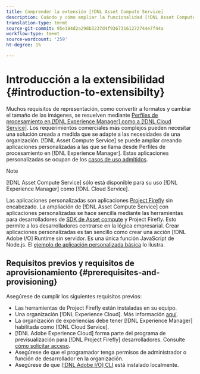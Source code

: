 ```yaml
---
title: Comprender la extensión [!DNL Asset Compute Service]
description: Cuándo y cómo ampliar la funcionalidad [!DNL Asset Compute Service] para realizar el procesamiento personalizado de recursos.
translation-type: tm+mt
source-git-commit: 95e384d2a298b3237d4f93673161272744e7f44a
workflow-type: tm+mt
source-wordcount: '259'
ht-degree: 1%

---
```



# Introducción a la extensibilidad {#introduction-to-extensibilty}

Muchos requisitos de representación, como convertir a formatos y cambiar el tamaño de las imágenes, se resuelven mediante [Perfiles de procesamiento en [!DNL Experience Manager] como a [!DNL Cloud Service]](https://experienceleague.adobe.com/docs/experience-manager-cloud-service/assets/asset-microservices-overview.html). Los requerimientos comerciales más complejos pueden necesitar una solución creada a medida que se adapte a las necesidades de una organización. [!DNL Asset Compute Service] se puede ampliar creando aplicaciones personalizadas a las que se llama desde Perfiles de procesamiento en  [!DNL Experience Manager]. Estas aplicaciones personalizadas se ocupan de los [casos de uso admitidos](https://experienceleague.adobe.com/docs/experience-manager-cloud-service/assets/manage/asset-microservices-configure-and-use.html).

>[!NOTE]
>
>[!DNL Asset Compute Service] sólo está disponible para su uso  [!DNL Experience Manager] como  [!DNL Cloud Service].

Las aplicaciones personalizadas son aplicaciones [Project Firefly](https://github.com/AdobeDocs/project-firefly) sin encabezado. La ampliación de [!DNL Asset Compute Service] con aplicaciones personalizadas se hace sencilla mediante las herramientas para desarrolladores de [SDK de Asset compute](https://github.com/adobe/asset-compute-sdk) y Project Firefly. Esto permite a los desarrolladores centrarse en la lógica empresarial. Crear aplicaciones personalizadas es tan sencillo como crear una acción [!DNL Adobe I/O] Runtime sin servidor. Es una única función JavaScript de Node.js. El [ejemplo de aplicación personalizada básica](https://github.com/adobe/asset-compute-example-workers/blob/master/projects/worker-basic/worker-basic.js) lo ilustra.

## Requisitos previos y requisitos de aprovisionamiento {#prerequisites-and-provisioning}

Asegúrese de cumplir los siguientes requisitos previos:

* Las herramientas de Project Firefly están instaladas en su equipo.
* Una organización [!DNL Experience Cloud]. Más información [aquí](https://github.com/AdobeDocs/project-firefly/blob/master/getting_started/setup.md#acquire-access-and-credentials).
* La organización de experiencias debe tener [!DNL Experience Manager] habilitada como [!DNL Cloud Service].
* [!DNL Adobe Experience Cloud] forma parte del programa de previsualización para  [!DNL Project Firefly] desarrolladores. Consulte [cómo solicitar acceso](https://github.com/AdobeDocs/project-firefly/blob/master/overview/getting_access.md).
* Asegúrese de que el programador tenga permisos de administrador o función de desarrollador en la organización.
* Asegúrese de que [[!DNL Adobe I/O] CLI](https://github.com/adobe/aio-cli) está instalado localmente.

<!-- TBD for later:

* What all accesses and licenses are required?
* What all permissions are required to create, debug, and deploy custom applications?
* How do developers get access and provision the required apps?
* What is repository management?
* Anything on security and data transfer?
* What about handling personal or sensitive information?
* Custom application SLA is dependent on SLAs of various services it depends on.
* Document how the devs can get to know the KPIs of their custom applications. The KPIs are dependent on the performance at Adobe's side, amongst other things.
-->
